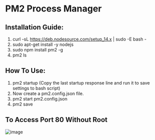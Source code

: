 # PM2 Process Manager

## Installation Guide:
   1. curl -sL https://deb.nodesource.com/setup_14.x | sudo -E bash -
   2. sudo apt-get install -y nodejs
   3. sudo npm install pm2 -g
   4. pm2 ls
   
## How To Use:
   1. pm2 startup (Copy the last startup response line and run it to save settings to bash script)
   2. Now create a pm2.config.json file.
   3. pm2 start pm2.config.json
   4. pm2 save

## To Access Port 80 Without Root
![image](https://user-images.githubusercontent.com/63394104/156816911-4590bd2d-4420-45b5-bc1f-7cf75d54b1b7.png)
